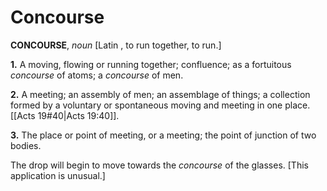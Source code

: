 # Concourse

**CONCOURSE**, _noun_ \[Latin , to run together, to run.\]

**1.** A moving, flowing or running together; confluence; as a fortuitous _concourse_ of atoms; a _concourse_ of men.

**2.** A meeting; an assembly of men; an assemblage of things; a collection formed by a voluntary or spontaneous moving and meeting in one place. [[Acts 19#40|Acts 19:40]].

**3.** The place or point of meeting, or a meeting; the point of junction of two bodies.

The drop will begin to move towards the _concourse_ of the glasses. \[This application is unusual.\]